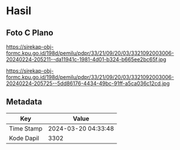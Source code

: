 # Hasil

## Foto C Plano

https://sirekap-obj-formc.kpu.go.id/198d/pemilu/pdpr/33/21/09/20/03/3321092003006-20240224-205211--da11941c-1981-4d01-b324-b665ee2bc65f.jpg

https://sirekap-obj-formc.kpu.go.id/198d/pemilu/pdpr/33/21/09/20/03/3321092003006-20240224-205725--5dd86176-4434-49bc-91ff-a5ca036c12cd.jpg


## Metadata

| Key        | Value               |
| ---------- | ------------------- |
| Time Stamp | 2024-03-20 04:33:48 |
| Kode Dapil | 3302                |



